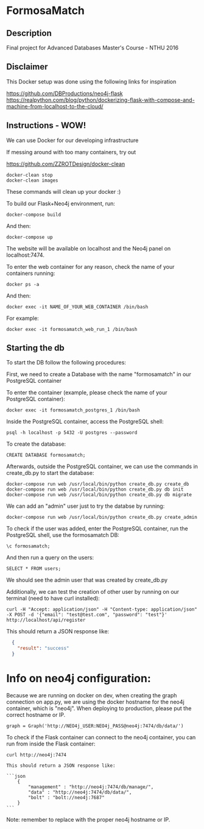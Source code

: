 # FormosaMatch

## Description

Final project for Advanced Databases Master's Course - NTHU 2016



## Disclaimer
This Docker setup was done using the following links for inspiration

https://github.com/DBProductions/neo4j-flask
https://realpython.com/blog/python/dockerizing-flask-with-compose-and-machine-from-localhost-to-the-cloud/

## Instructions - WOW!

We can use Docker for our developing infrastructure

If messing around with too many containers, try out

https://github.com/ZZROTDesign/docker-clean

	docker-clean stop
	docker-clean images

These commands will clean up your docker :)

To build our Flask+Neo4j environment, run:

	docker-compose build

And then:

	docker-compose up

The website will be available on localhost and the Neo4j panel on localhost:7474.

To enter the web container for any reason, check the name of your containers running:

	docker ps -a

And then:

	docker exec -it NAME_OF_YOUR_WEB_CONTAINER /bin/bash

For example:

	docker exec -it formosamatch_web_run_1 /bin/bash

## Starting the db

To start the DB follow the following procedures:

First, we need to create a Database with the name "formosamatch" in our PostgreSQL container

To enter the container (example, please check the name of your PostgreSQL container):

	docker exec -it formosamatch_postgres_1 /bin/bash

Inside the PostgreSQL container, access the PostgreSQL shell:

	psql -h localhost -p 5432 -U postgres --password

To create the database:

	CREATE DATABASE formosamatch;

Afterwards, outside the PostgreSQL container, we can use the commands in create_db.py to start the database:

	docker-compose run web /usr/local/bin/python create_db.py create_db
	docker-compose run web /usr/local/bin/python create_db.py db init
	docker-compose run web /usr/local/bin/python create_db.py db migrate

We can add an "admin" user just to try the databse by running:

	docker-compose run web /usr/local/bin/python create_db.py create_admin

To check if the user was added, enter the PostgreSQL container, run the PostgreSQL shell, use the formosamatch DB:

	\c formosamatch;

And then run a query on the users:

	SELECT * FROM users;

We should see the admin user that was created by create_db.py

Additionally, we can test the creation of other user by running on our terminal (need to have curl installed):

	curl -H "Accept: application/json" -H "Content-type: application/json" -X POST -d '{"email": "test@test.com", "password": "test"}' http://localhost/api/register

This should return a JSON response like:

```json
  {
    "result": "success"
  }
```

# Info on neo4j configuration:
Because we are running on docker on dev, when creating the graph connection on app.py, we are using the docker hostname for the neo4j container, which is "neo4j". When deploying to production, please put the correct hostname or IP.

	graph = Graph('http://NEO4j_USER:NEO4j_PASS@neo4j:7474/db/data/')

To check if the Flask container can connect to the neo4j container, you can run from inside the Flask container:

	curl http://neo4j:7474

	This should return a JSON response like:

	```json
		{
			"management" : "http://neo4j:7474/db/manage/",
			"data" : "http://neo4j:7474/db/data/",
			"bolt" : "bolt://neo4j:7687"
		}
	```

Note: remember to replace with the proper neo4j hostname or IP.
